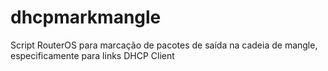 # dhcpmarkmangle
Script RouterOS para marcação de pacotes de saída na cadeia de mangle, especificamente para links DHCP Client
